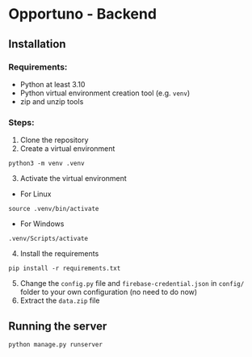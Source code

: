 # Opportuno - Backend

## Installation

### Requirements:
- Python at least 3.10
- Python virtual environment creation tool (e.g. `venv`)
- zip and unzip tools

### Steps:
1. Clone the repository
2. Create a virtual environment
```
python3 -m venv .venv
```
3. Activate the virtual environment

* For Linux
```
source .venv/bin/activate
```
* For Windows
```
.venv/Scripts/activate
```
4. Install the requirements
```
pip install -r requirements.txt
```
5. Change the `config.py` file and `firebase-credential.json` in `config/` folder to your own configuration (no need to do now)
6. Extract the `data.zip` file

## Running the server
```
python manage.py runserver
```